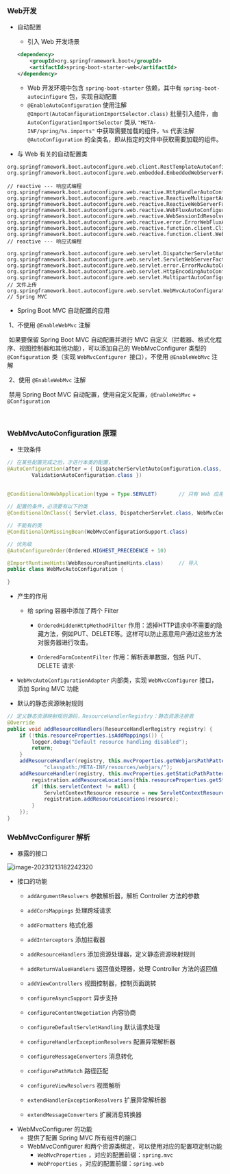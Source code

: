 ### Web开发

* 自动配置

  * 引入 Web 开发场景

  ```xml
  <dependency>
      <groupId>org.springframework.boot</groupId>
      <artifactId>spring-boot-starter-web</artifactId>
  </dependency>
  ```

  * Web 开发环境中包含 `spring-boot-starter` 依赖，其中有 `spring-boot-autocinfigure` 包，实现自动配置
  * `@EnableAutoConfiguration` 使用注解 `@Import(AutoConfigurationImportSelector.class)` 批量引入组件，由 `AutoConfigurationImportSelector` 类从 `"META-INF/spring/%s.imports"` 中获取需要加载的组件，`%s` 代表注解 `@AutoConfiguration` 的全类名，即从指定的文件中获取需要加载的组件。

* 与 Web 有关的自动配置类

```
org.springframework.boot.autoconfigure.web.client.RestTemplateAutoConfiguration
org.springframework.boot.autoconfigure.web.embedded.EmbeddedWebServerFactoryCustomizerAutoConfiguration

// reactive --- 响应式编程
org.springframework.boot.autoconfigure.web.reactive.HttpHandlerAutoConfiguration
org.springframework.boot.autoconfigure.web.reactive.ReactiveMultipartAutoConfiguration
org.springframework.boot.autoconfigure.web.reactive.ReactiveWebServerFactoryAutoConfiguration
org.springframework.boot.autoconfigure.web.reactive.WebFluxAutoConfiguration
org.springframework.boot.autoconfigure.web.reactive.WebSessionIdResolverAutoConfiguration
org.springframework.boot.autoconfigure.web.reactive.error.ErrorWebFluxAutoConfiguration
org.springframework.boot.autoconfigure.web.reactive.function.client.ClientHttpConnectorAutoConfiguration
org.springframework.boot.autoconfigure.web.reactive.function.client.WebClientAutoConfiguration
// reactive --- 响应式编程

org.springframework.boot.autoconfigure.web.servlet.DispatcherServletAutoConfiguration
org.springframework.boot.autoconfigure.web.servlet.ServletWebServerFactoryAutoConfiguration
org.springframework.boot.autoconfigure.web.servlet.error.ErrorMvcAutoConfiguration
org.springframework.boot.autoconfigure.web.servlet.HttpEncodingAutoConfiguration
org.springframework.boot.autoconfigure.web.servlet.MultipartAutoConfiguration				// 文件上传
org.springframework.boot.autoconfigure.web.servlet.WebMvcAutoConfiguration					// Spring MVC
```

* Spring Boot MVC  自动配置的应用

​		1、不使用 `@EnableWebMvc` 注解

​		如果要保留 Spring Boot MVC 自动配置并进行 MVC 自定义（拦截器、格式化程序、视图控制器和其他功能），可以添加自己的 WebMvcConfigurer 类型的 `@Configuration` 类（实现 `WebMvcConfigurer `接口），不使用 `@EnableWebMvc` 注解

​		2、使用 `@EnableWebMvc` 注解

​		禁用 Spring Boot MVC 自动配置，使用自定义配置，`@EnableWebMvc` + `@Configuration` 

​			



### WebMvcAutoConfiguration 原理

* 生效条件

```java
// 在某些配置完成之后，才进行本类的配置，
@AutoConfiguration(after = { DispatcherServletAutoConfiguration.class, TaskExecutionAutoConfiguration.class,
		ValidationAutoConfiguration.class })
		
		
@ConditionalOnWebApplication(type = Type.SERVLET)		// 只有 Web 应用才生效

// 配置的条件，必须要有以下的类
@ConditionalOnClass({ Servlet.class, DispatcherServlet.class, WebMvcConfigurer.class })

// 不能有的类
@ConditionalOnMissingBean(WebMvcConfigurationSupport.class)

// 优先级
@AutoConfigureOrder(Ordered.HIGHEST_PRECEDENCE + 10)

@ImportRuntimeHints(WebResourcesRuntimeHints.class)		// 导入
public class WebMvcAutoConfiguration {
    
}
```

* 产生的作用

  * 给 spring 容器中添加了两个 Filter

    * `OrderedHiddenHttpMethodFilter` 作用：滤掉HTTP请求中不需要的隐藏方法，例如PUT、DELETE等。这样可以防止恶意用户通过这些方法对服务器进行攻击。

    * `OrderedFormContentFilter` 作用：解析表单数据，包括 PUT、DELETE 请求·
* `WebMvcAutoConfigurationAdapter` 内部类，实现 `WebMvcConfigurer` 接口，添加 Spring MVC 功能
* 默认的静态资源映射规则

```java
// 定义静态资源映射规则源码，ResourceHandlerRegistry：静态资源注册表
@Override
public void addResourceHandlers(ResourceHandlerRegistry registry) {
    if (!this.resourceProperties.isAddMappings()) {
        logger.debug("Default resource handling disabled");
        return;
    }
    addResourceHandler(registry, this.mvcProperties.getWebjarsPathPattern(),
            "classpath:/META-INF/resources/webjars/");
    addResourceHandler(registry, this.mvcProperties.getStaticPathPattern(), (registration) -> {
        registration.addResourceLocations(this.resourceProperties.getStaticLocations());
        if (this.servletContext != null) {
            ServletContextResource resource = new ServletContextResource(this.servletContext, SERVLET_LOCATION);
            registration.addResourceLocations(resource);
        }
    });
}
```





### WebMvcConfigurer 解析

* 暴露的接口

![image-20231213182242320](F:\Typora-note\img\image-20231213182242320.png)

* 接口的功能
  * `addArgumentResolvers` 参数解析器，解析 Controller 方法的参数
  * `addCorsMappings` 处理跨域请求
  * `addFormatters` 格式化器
  * `addInterceptors` 添加拦截器
  * `addResourceHandlers` 添加资源处理器，定义静态资源映射规则
  
  * `addReturnValueHandlers` 返回值处理器，处理 Controller 方法的返回值
  * `addViewControllers` 视图控制器，控制页面跳转
  * `configureAsyncSupport` 异步支持
  * `configureContentNegotiation` 内容协商
  * `configureDefaultServletHandling` 默认请求处理
  * `configureHandlerExceptionResolvers` 配置异常解析器
  * `configureMessageConverters` 消息转化
  * `configurePathMatch` 路径匹配
  * `configureViewResolvers` 视图解析
  * `extendHandlerExceptionResolvers` 扩展异常解析器 
  * `extendMessageConverters` 扩展消息转换器
* WebMvcConfigurer  的功能
  * 提供了配置 Spring MVC 所有组件的接口
  * WebMvcConfigurer 和两个资源类绑定，可以使用对应的配置项定制功能
    * `WebMvcProperties` ，对应的配置前缀：`spring.mvc`
    * `WebProperties` ，对应的配置前缀：`spring.web`